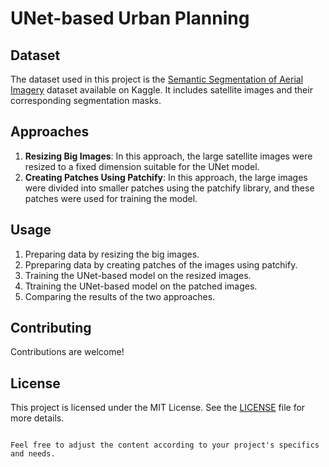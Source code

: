 # UNet-based Urban Planning

## Dataset

The dataset used in this project is the [Semantic Segmentation of Aerial Imagery](https://www.kaggle.com/datasets/humansintheloop/semantic-segmentation-of-aerial-imagery) dataset available on Kaggle. It includes satellite images and their corresponding segmentation masks.

## Approaches

1. **Resizing Big Images**: In this approach, the large satellite images were resized to a fixed dimension suitable for the UNet model.
2. **Creating Patches Using Patchify**: In this approach, the large images were divided into smaller patches using the patchify library, and these patches were used for training the model.

## Usage
1. Preparing data by resizing the big images.
2. Ppreparing data by creating patches of the images using patchify.
3. Training the UNet-based model on the resized images.
4. Ttraining the UNet-based model on the patched images.
5. Comparing the results of the two approaches.

## Contributing

Contributions are welcome!

## License

This project is licensed under the MIT License. See the [LICENSE](LICENSE) file for more details.
```

Feel free to adjust the content according to your project's specifics and needs.
